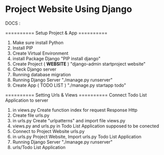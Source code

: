 # Project Website Using Django

DOCS :

========== Setup Project & App ==========
1. Make sure install Python
2. Install PIP
3. Create Virtual Environment
4. install Package Django "PIP install django"
5. Create Project ( **WEBSITE** ) "django-admin startproject website"
6. Check Django server 
7. Running database migration
8. Running Django Server "./manage.py runserver"
9. Create App ( TODO LIST ) "./manage.py startapp todo"

========== Setting Urls & Views ==========
Connect Todo List Application to server 
1. in views.py Create function index for request Response Http
2. Create file urls.py
3. in urls.py Create "urlpatterns" and import file views.py
4. views.py and urls.py in Todo List Application supposed to be conected
5. Connect to Project Website urls.py
6. in urls.py Project Website, Import urls.py Todo List Application
7. Running Django Server "./manage.py runserver" 
8. urls/Todo List Application
